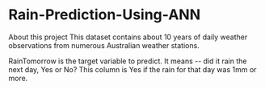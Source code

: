 # Rain-Prediction-Using-ANN
About this project
This dataset contains about 10 years of daily weather observations from numerous Australian weather stations.

RainTomorrow is the target variable to predict. It means -- did it rain the next day, Yes or No?
This column is Yes if the rain for that day was 1mm or more.

